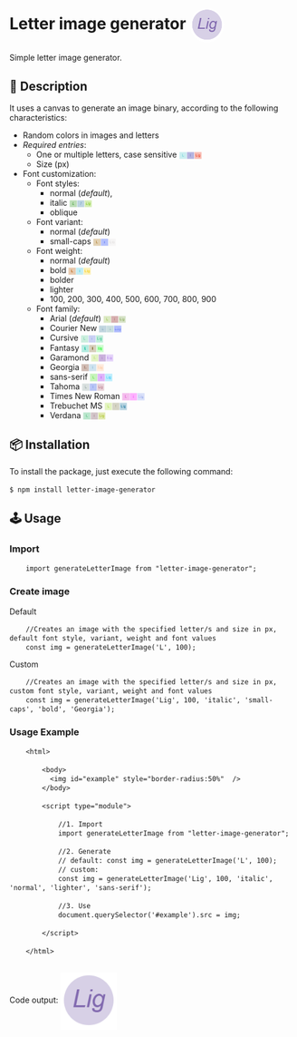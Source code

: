 
# Letter image generator  <img src="doc/code-example.png" width="60" style="border-radius:100%" align="center">


Simple letter image generator. 

## 📖 Description

It uses a canvas to generate an image binary, 
according to the following characteristics:

- Random colors in images and letters
- *Required entries*: 
  - One or multiple letters, case sensitive <img src="https://raw.githubusercontent.com/GuillerminaL/letter-image-generator/main/doc/100px_default_font.png" width="40" align="center">
  - Size (px)
- Font customization:
  - Font styles: 
    - normal (*default*), 
    - italic <img src="https://raw.githubusercontent.com/GuillerminaL/letter-image-generator/main/doc/fonts/style/italic.png" width="40" align="center">
    - oblique
  - Font variant: 
    - normal (*default*)
    - small-caps <img src="https://raw.githubusercontent.com/GuillerminaL/letter-image-generator/main/doc/fonts/variant/small-caps.png" width="40" align="center">
  - Font weight: 
    - normal (*default*)
    - bold <img src="https://raw.githubusercontent.com/GuillerminaL/letter-image-generator/main/doc/fonts/weight/bold.png" width="40" align="center">
    - bolder
    - lighter 
    - 100, 200, 300, 400, 500, 600, 700, 800, 900
  - Font family: 
    - Arial (*default*) <img src="https://raw.githubusercontent.com/GuillerminaL/letter-image-generator/main/doc/fonts/family/Arial.png" width="40" align="center">
    - Courier New <img src="https://raw.githubusercontent.com/GuillerminaL/letter-image-generator/main/doc/fonts/family/Courier New.png" width="40" align="center">
    - Cursive <img src="https://raw.githubusercontent.com/GuillerminaL/letter-image-generator/main/doc/fonts/family/Cursive.png" width="40" align="center">
    - Fantasy <img src="https://raw.githubusercontent.com/GuillerminaL/letter-image-generator/main/doc/fonts/family/Fantasy.png" width="40" align="center">
    - Garamond <img src="https://raw.githubusercontent.com/GuillerminaL/letter-image-generator/main/doc/fonts/family/Garamond.png" width="40" align="center">
    - Georgia <img src="https://raw.githubusercontent.com/GuillerminaL/letter-image-generator/main/doc/fonts/family/Georgia.png" width="40" align="center">
    - sans-serif <img src="https://raw.githubusercontent.com/GuillerminaL/letter-image-generator/main/doc/fonts/family/sans-serif.png" width="40" align="center">
    - Tahoma <img src="https://raw.githubusercontent.com/GuillerminaL/letter-image-generator/main/doc/fonts/family/Tahoma.png" width="40" align="center">
    - Times New Roman <img src="https://raw.githubusercontent.com/GuillerminaL/letter-image-generator/main/doc/fonts/family/Times New Roman.png" width="40" align="center">
    - Trebuchet MS <img src="https://raw.githubusercontent.com/GuillerminaL/letter-image-generator/main/doc/fonts/family/Trebuchet MS.png" width="40" align="center">
    - Verdana <img src="https://raw.githubusercontent.com/GuillerminaL/letter-image-generator/main/doc/fonts/family/Verdana.png" width="40" align="center">

## 📦 Installation

To install the package, just execute the following command:

`$ npm install letter-image-generator`

## 🕹️ Usage 
### Import
```
    import generateLetterImage from "letter-image-generator";
```

### Create image

Default

```
    //Creates an image with the specified letter/s and size in px, default font style, variant, weight and font values
    const img = generateLetterImage('L', 100);
```

Custom
```
    //Creates an image with the specified letter/s and size in px, custom font style, variant, weight and font values
    const img = generateLetterImage('Lig', 100, 'italic', 'small-caps', 'bold', 'Georgia');
```

### Usage Example 

```
    <html>
    
        <body>
          <img id="example" style="border-radius:50%"  />
        </body>
        
        <script type="module">     
        
            //1. Import      
            import generateLetterImage from "letter-image-generator";
            
            //2. Generate
            // default: const img = generateLetterImage('L', 100);
            // custom:
            const img = generateLetterImage('Lig', 100, 'italic', 'normal', 'lighter', 'sans-serif');
            
            //3. Use
            document.querySelector('#example').src = img;
            
        </script>
        
    </html>
    
```

Code output:   <img src="https://raw.githubusercontent.com/GuillerminaL/letter-image-generator/main/doc/code-example.png" width="100" align="center">
